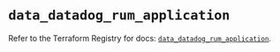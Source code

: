 # `data_datadog_rum_application`

Refer to the Terraform Registry for docs: [`data_datadog_rum_application`](https://registry.terraform.io/providers/datadog/datadog/3.46.0/docs/data-sources/rum_application).
